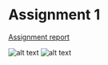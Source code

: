 # Assignment 1 


[Assignment report](https://github.com/JiazhaoLi/Assignment/blob/master/EECS650/Assignment1/jiazhaol_SI650_hw1.pdf)


![alt text](https://github.com/JiazhaoLi/Assignment/blob/master/EECS650/Assignment1/EhrWord_distribution.png)
![alt text](https://github.com/JiazhaoLi/Assignment/blob/master/EECS650/Assignment1/MedHelpWord_distribution.png)
